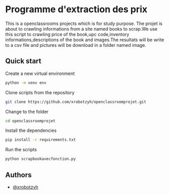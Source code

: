 
# Programme d'extraction des prix

This is a openclassrooms projects which is for study purpose. The projet is about to crawling informations from a site named books to scrap.We use this script to crawling price of the book,upc code,inventory informations,descriptions of the book and images.The resultats will be write to a csv file and pictures will be download in a folder named image.




## Quick start

Create a new virtual environment
```bash
python -m venv env
```
Clone scripts from the repository

```bash
git clone https://github.com/xrobotzyh/openclassroomprojet.git
```

Change to the folder
```bash
cd openclassroomprojet
```
Install the dependencies
```bash
pip install -r requirements.txt
```
Run the scripts
```bash
python scrapbookavecfonction.py
```



## Authors

- [@xrobotzyh](https://www.github.com/xrobotzyh)

